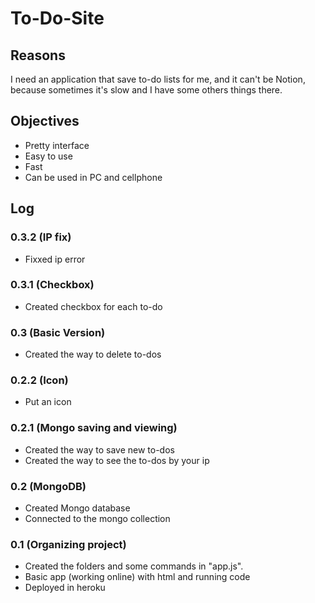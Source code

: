 # To-Do-Site

## Reasons
I need an application that save to-do lists for me, and it can't be Notion, because sometimes it's slow and I have some others things there.

## Objectives
- Pretty interface
- Easy to use
- Fast
- Can be used in PC and cellphone

## Log

### 0.3.2 (IP fix)
- Fixxed ip error

### 0.3.1 (Checkbox)
- Created checkbox for each to-do

### 0.3 (Basic Version)
- Created the way to delete to-dos

### 0.2.2 (Icon)
- Put an icon

### 0.2.1 (Mongo saving and viewing)
- Created the way to save new to-dos
- Created the way to see the to-dos by your ip

### 0.2 (MongoDB)
- Created Mongo database
- Connected to the mongo collection

### 0.1 (Organizing project)
- Created the folders and some commands in "app.js".
- Basic app (working online) with html and running code
- Deployed in heroku
